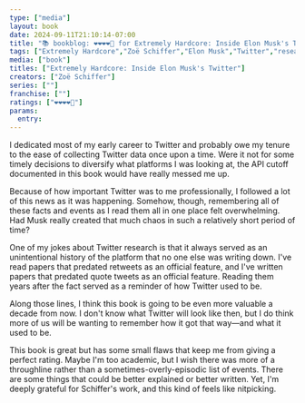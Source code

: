 ```yaml
---
type: ["media"]
layout: book
date: 2024-09-11T21:10:14-07:00
title: "📚 bookblog: ❤️❤️❤️❤️🖤 for Extremely Hardcore: Inside Elon Musk's Twitter, by Zoë Schiffer"
tags: ["Extremely Hardcore","Zoë Schiffer","Elon Musk","Twitter","research"]
media: ["book"]
titles: ["Extremely Hardcore: Inside Elon Musk's Twitter"]
creators: ["Zoë Schiffer"]
series: [""]
franchise: [""]
ratings: ["❤️❤️❤️❤️🖤"]
params:
  entry:
---
```


I dedicated most of my early career to Twitter and probably owe my tenure to the ease of collecting Twitter data once upon a time. Were it not for some timely decisions to diversify what platforms I was looking at, the API cutoff documented in this book would have really messed me up.

Because of how important Twitter was to me professionally, I followed a lot of this news as it was happening. Somehow, though, remembering all of these facts and events as I read them all in one place felt overwhelming. Had Musk really created that much chaos in such a relatively short period of time?

One of my jokes about Twitter research is that it always served as an unintentional history of the platform that no one else was writing down. I've read papers that predated retweets as an official feature, and I've written papers that predated quote tweets as an official feature. Reading them years after the fact served as a reminder of how Twitter used to be.

Along those lines, I think this book is going to be even more valuable a decade from now. I don't know what Twitter will look like then, but I do think more of us will be wanting to remember how it got that way—and what it used to be.

This book is great but has some small flaws that keep me from giving a perfect rating. Maybe I'm too academic, but I wish there was more of a throughline rather than a sometimes-overly-episodic list of events. There are some things that could be better explained or better written. Yet, I'm deeply grateful for Schiffer's work, and this kind of feels like nitpicking.
